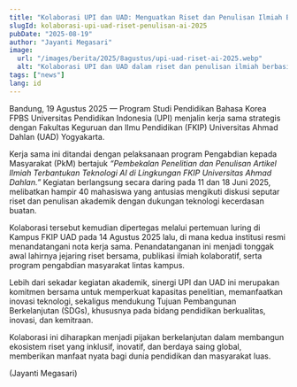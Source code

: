 ```yaml
---
title: "Kolaborasi UPI dan UAD: Menguatkan Riset dan Penulisan Ilmiah Berbasis AI"
slugId: kolaborasi-upi-uad-riset-penulisan-ai-2025
pubDate: "2025-08-19"
author: "Jayanti Megasari"
image:
  url: "/images/berita/2025/8agustus/upi-uad-riset-ai-2025.webp"
  alt: "Kolaborasi UPI dan UAD dalam riset dan penulisan ilmiah berbasis AI"
tags: ["news"]
lang: id
---
```


Bandung, 19 Agustus 2025 — Program Studi Pendidikan Bahasa Korea FPBS Universitas Pendidikan Indonesia (UPI) menjalin kerja sama strategis dengan Fakultas Keguruan dan Ilmu Pendidikan (FKIP) Universitas Ahmad Dahlan (UAD) Yogyakarta.  

Kerja sama ini ditandai dengan pelaksanaan program Pengabdian kepada Masyarakat (PkM) bertajuk *“Pembekalan Penelitian dan Penulisan Artikel Ilmiah Terbantukan Teknologi AI di Lingkungan FKIP Universitas Ahmad Dahlan.”* Kegiatan berlangsung secara daring pada 11 dan 18 Juni 2025, melibatkan hampir 40 mahasiswa yang antusias mengikuti diskusi seputar riset dan penulisan akademik dengan dukungan teknologi kecerdasan buatan.  

Kolaborasi tersebut kemudian dipertegas melalui pertemuan luring di Kampus FKIP UAD pada 14 Agustus 2025 lalu, di mana kedua institusi resmi menandatangani nota kerja sama. Penandatanganan ini menjadi tonggak awal lahirnya jejaring riset bersama, publikasi ilmiah kolaboratif, serta program pengabdian masyarakat lintas kampus.  

Lebih dari sekadar kegiatan akademik, sinergi UPI dan UAD ini merupakan komitmen bersama untuk memperkuat kapasitas penelitian, memanfaatkan inovasi teknologi, sekaligus mendukung Tujuan Pembangunan Berkelanjutan (SDGs), khususnya pada bidang pendidikan berkualitas, inovasi, dan kemitraan.  

Kolaborasi ini diharapkan menjadi pijakan berkelanjutan dalam membangun ekosistem riset yang inklusif, inovatif, dan berdaya saing global, memberikan manfaat nyata bagi dunia pendidikan dan masyarakat luas.  

(Jayanti Megasari)
